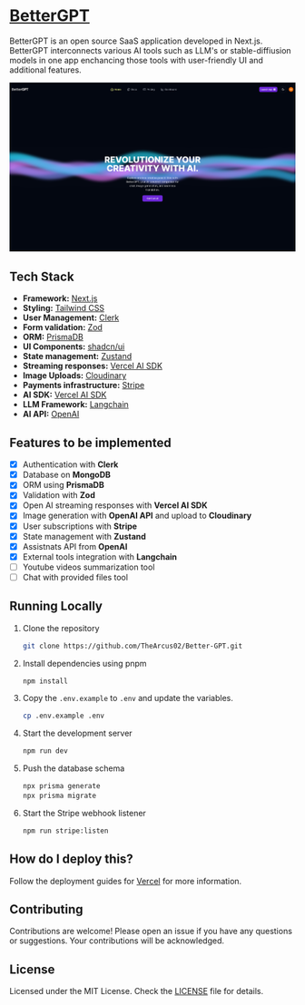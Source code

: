 # [BetterGPT](https://github.com/TheArcus02/Better-GPT)

BetterGPT is an open source SaaS application developed in Next.js. BetterGPT interconnects various AI tools such as LLM's or stable-diffiusion models in one app enchancing those tools with user-friendly UI and additional features.

[![BetterGPT](./public/screenshot/landing-page.png)](https://better-gpt-demo.vercel.app)


## Tech Stack

- **Framework:** [Next.js](https://nextjs.org)
- **Styling:** [Tailwind CSS](https://tailwindcss.com)
- **User Management:** [Clerk](https://clerk.com)
- **Form validation:** [Zod](https://www.npmjs.com/package/zod)
- **ORM:** [PrismaDB](https://www.prisma.io)
- **UI Components:** [shadcn/ui](https://ui.shadcn.com)
- **State management:** [Zustand](https://zustand-demo.pmnd.rs/)
- **Streaming responses:** [Vercel AI SDK](https://sdk.vercel.ai/)
- **Image Uploads:** [Cloudinary](https://cloudinary.com)
- **Payments infrastructure:** [Stripe](https://stripe.com)
- **AI SDK:** [Vercel AI SDK](https://sdk.vercel.ai/docs)
- **LLM Framework:** [Langchain](https://js.langchain.com/docs/get_started/introduction)
- **AI API:** [OpenAI](https://platform.openai.com/docs/introduction)

## Features to be implemented

- [x] Authentication with **Clerk**
- [x] Database on **MongoDB**
- [x] ORM using **PrismaDB**
- [x] Validation with **Zod**
- [x] Open AI streaming responses with **Vercel AI SDK**
- [x] Image generation with **OpenAI API** and upload to **Cloudinary**  
- [x] User subscriptions with **Stripe**
- [x] State management with **Zustand**
- [x] Assistnats API from **OpenAI**
- [x] External tools integration with **Langchain**
- [ ] Youtube videos summarization tool
- [ ] Chat with provided files tool

## Running Locally

1. Clone the repository

   ```bash
   git clone https://github.com/TheArcus02/Better-GPT.git
   ```

2. Install dependencies using pnpm

   ```bash
   npm install
   ```

3. Copy the `.env.example` to `.env` and update the variables.

   ```bash
   cp .env.example .env
   ```

4. Start the development server

   ```bash
   npm run dev
   ```

5. Push the database schema

   ```bash
   npx prisma generate
   npx prisma migrate
   ```

6. Start the Stripe webhook listener

   ```bash
   npm run stripe:listen
   ```

## How do I deploy this?

Follow the deployment guides for [Vercel](https://nextjs.org/learn-pages-router/basics/deploying-nextjs-app/deploy) for more information.

## Contributing

Contributions are welcome! Please open an issue if you have any questions or suggestions. Your contributions will be acknowledged.

## License

Licensed under the MIT License. Check the [LICENSE](./LICENSE) file for details.